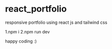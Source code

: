 # react_portfolio
responsive portfolio using react js and tailwind css



1.npm i
2.npm run dev

happy coding :)

